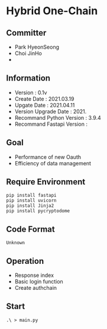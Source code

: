 # Hybrid One-Chain

## Committer
- Park HyeonSeong
- Choi JinHo
- 

## Information
- Version : 0.1v
- Create Date : 2021.03.19
- Upgate Date : 2021.04.11
- Version Upgrade Date : 2021.
- Recommand Python Version : 3.9.4
- Recommand Fastapi Version : 

## Goal
- Performance of new Oauth
- Efficiency of data management

## Require Environment
```
pip install fastapi
pip install uvicorn
pip install Jinja2
pip install pycryptodome
```

## Code Format
``` Unknown ```

## Operation
- Response index
- Basic login function
- Create authchain

## Start
```
.\ > main.py
```